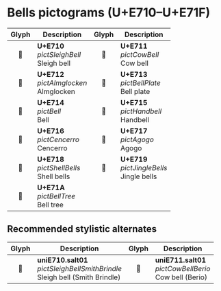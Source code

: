 Bells pictograms (U+E710–U+E71F)
================================

| **Glyph** | **Description** | **Glyph** | **Description**
| :-------: | --------------- | :-------: | ---------------
|<span class="bravura_large">&#xe710;</span> | **U+E710**<br/>*pictSleighBell*<br/>Sleigh bell | <span class="bravura_large">&#xe711;</span> | **U+E711**<br/>*pictCowBell*<br/>Cow bell
|<span class="bravura_large">&#xe712;</span> | **U+E712**<br/>*pictAlmglocken*<br/>Almglocken | <span class="bravura_large">&#xe713;</span> | **U+E713**<br/>*pictBellPlate*<br/>Bell plate
|<span class="bravura_large">&#xe714;</span> | **U+E714**<br/>*pictBell*<br/>Bell | <span class="bravura_large">&#xe715;</span> | **U+E715**<br/>*pictHandbell*<br/>Handbell
|<span class="bravura_large">&#xe716;</span> | **U+E716**<br/>*pictCencerro*<br/>Cencerro | <span class="bravura_large">&#xe717;</span> | **U+E717**<br/>*pictAgogo*<br/>Agogo
|<span class="bravura_large">&#xe718;</span> | **U+E718**<br/>*pictShellBells*<br/>Shell bells | <span class="bravura_large">&#xe719;</span> | **U+E719**<br/>*pictJingleBells*<br/>Jingle bells
|<span class="bravura_large">&#xe71a;</span> | **U+E71A**<br/>*pictBellTree*<br/>Bell tree | &nbsp; | &nbsp;

Recommended stylistic alternates
--------------------------------
| **Glyph** | **Description** | **Glyph** | **Description**
| :-------: | --------------- | :-------: | ---------------
|<span class="bravura_large">&#xf43a;</span> | **uniE710.salt01**<br/>*pictSleighBellSmithBrindle*<br/>Sleigh bell (Smith Brindle) | <span class="bravura_large">&#xf43b;</span> | **uniE711.salt01**<br/>*pictCowBellBerio*<br/>Cow bell (Berio)